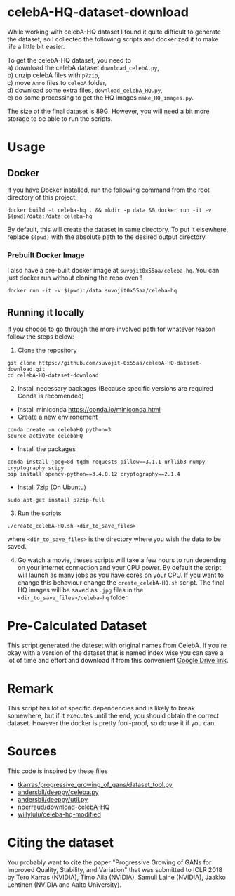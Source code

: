 # celebA-HQ-dataset-download
While working with celebA-HQ dataset I found it quite difficult to generate the dataset, so I collected the following scripts and dockerized it to make life a little bit easier.  

To get the celebA-HQ dataset, you need to  
 a) download the celebA dataset `download_celebA.py`,  
 b) unzip celebA files with `p7zip`,  
 c) move `Anno` files to `celebA` folder,  
 d) download some extra files, `download_celebA_HQ.py`,  
 e) do some processing to get the HQ images `make_HQ_images.py`.

The size of the final dataset is 89G. However, you will need a bit more storage to be able to run the scripts.

# Usage
## Docker

If you have Docker installed, run the following command from the root directory of this project:

`docker build -t celeba-hq . && mkdir -p data && docker run -it -v $(pwd)/data:/data celeba-hq`

By default, this will create the dataset in same directory. To put it elsewhere, replace `$(pwd)` with the absolute path to the desired output directory.

### Prebuilt Docker Image
I also have a pre-built docker image at `suvojit0x55aa/celeba-hq`. You can just docker run without cloning the repo even ! 
```
docker run -it -v $(pwd):/data suvojit0x55aa/celeba-hq
```
## Running it locally
If you choose to go through the more involved path for whatever reason follow the steps below:

1) Clone the repository
```
git clone https://github.com/suvojit-0x55aa/celebA-HQ-dataset-download.git
cd celebA-HQ-dataset-download
```

2) Install necessary packages (Because specific versions are required Conda is recomended)
 * Install miniconda https://conda.io/miniconda.html
 * Create a new environement
 ```
 conda create -n celebaHQ python=3
 source activate celebaHQ
 ```
 * Install the packages
 ```
 conda install jpeg=8d tqdm requests pillow==3.1.1 urllib3 numpy cryptography scipy
 pip install opencv-python==3.4.0.12 cryptography==2.1.4
 ```
 * Install 7zip (On Ubuntu)
 ```
 sudo apt-get install p7zip-full
 ```

3) Run the scripts
```
./create_celebA-HQ.sh <dir_to_save_files>
```
where `<dir_to_save_files>` is the directory where you wish the data to be saved.

4) Go watch a movie, theses scripts will take a few hours to run depending on your internet connection and your CPU power. By default the script will launch as many jobs as you have cores on your CPU. If you want to change this behaviour change the `create_celebA-HQ.sh` script. The final HQ images will be saved as `.jpg` files in the `<dir_to_save_files>/celeba-hq` folder.

# Pre-Calculated Dataset
This script generated the dateset with original names from CelebA. If you're okay with a version of the dataset that is named index wise you can save a lot of time and effort and download it from this convenient [Google Drive link](https://drive.google.com/drive/folders/11Vz0fqHS2rXDb5pprgTjpD7S2BAJhi1P?usp=sharing).
# Remark
This script has lot of specific dependencies and is likely to break somewhere, but if it executes until the end, you should obtain the correct dataset. However the docker is pretty fool-proof, so do use it if you can.

# Sources
This code is inspired by these files
* [tkarras/progressive_growing_of_gans/dataset_tool.py](https://github.com/tkarras/progressive_growing_of_gans/blob/master/dataset_tool.py)
* [andersbll/deeppy/celeba.py](https://github.com/andersbll/deeppy/blob/master/deeppy/dataset/celeba.py)
* [andersbll/deeppy/util.py](https://github.com/andersbll/deeppy/blob/master/deeppy/dataset/util.py)
* [nperraud/download-celebA-HQ](https://github.com/nperraud/download-celebA-HQ)
* [willylulu/celeba-hq-modified](https://github.com/willylulu/celeba-hq-modified)

# Citing the dataset
You probably want to cite the paper "Progressive Growing of GANs for Improved Quality, Stability, and Variation" that was submitted to ICLR 2018 by Tero Karras (NVIDIA), Timo Aila (NVIDIA), Samuli Laine (NVIDIA), Jaakko Lehtinen (NVIDIA and Aalto University).

